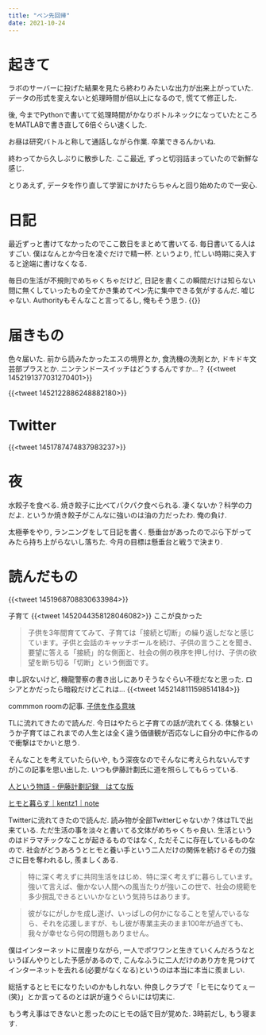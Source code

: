```yaml
---
title: "ペン先回帰"
date: 2021-10-24
---
```


# 起きて
ラボのサーバーに投げた結果を見たら終わりみたいな出力が出来上がっていた. データの形式を変えないと処理時間が倍以上になるので, 慌てて修正した.

後, 今までPythonで書いてて処理時間がかなりボトルネックになっていたところをMATLABで書き直して6倍ぐらい速くした.

お昼は研究バトルと称して通話しながら作業. 卒業できるんかいね.

終わってから久しぶりに散歩した. ここ最近, ずっと切羽詰まっていたので新鮮な感じ.

とりあえず, データを作り直して学習にかけたらちゃんと回り始めたので一安心.
# 日記
最近ずっと書けてなかったのでここ数日をまとめて書いてる. 毎日書いてる人はすごい. 僕はなんとか今日を凌ぐだけで精一杯. というより, 忙しい時期に突入すると途端に書けなくなる. 

毎日の生活が不規則でめちゃくちゃだけど, 日記を書くこの瞬間だけは知らない間に無くしていったもの全てかき集めてペン先に集中できる気がするんだ. 嘘じゃない. Authorityもそんなこと言ってるし, 俺もそう思う.
{{<youtube GXv8Xcn7azI>}}

# 届きもの
色々届いた. 前から読みたかったエスの境界とか, 食洗機の洗剤とか, ドキドキ文芸部プラスとか. ニンテンドースイッチはどうするんですか...？
{{<tweet 1452191377031270401>}}

{{<tweet 1452122886248882180>}}

# Twitter
{{<tweet 1451787474837983237>}}

# 夜
水餃子を食べる. 焼き餃子に比べてパクパク食べられる. 凄くないか？科学の力だよ. というか焼き餃子がこんなに強いのは油の力だったわ. 俺の負け.

太極拳をやり, ランニングをして日記を書く. 懸垂台があったのでぶら下がってみたら持ち上がらないし落ちた. 今月の目標は懸垂台と戦うで決まり.
# 読んだもの
{{<tweet 1451968708830633984>}}

子育て
{{<tweet 1452044358128046082>}}
ここが良かった

> 子供を3年間育ててみて、子育ては「接続と切断」の繰り返しだなと感じています。子供と会話のキャッチボールを続け、子供の言うことを聞き、要望に答える「接続」的な側面と、社会の側の秩序を押し付け、子供の欲望を断ち切る「切断」という側面です。

申し訳ないけど, 機龍警察の書き出しにありそうなぐらい不穏だなと思った. ロシアとかだったら暗殺だけどこれは...
{{<tweet 1452148111598514184>}}

commmon roomの記事. [子供を作る意味](https://room.commmon.jp/13192/)

TLに流れてきたので読んだ. 今日はやたらと子育ての話が流れてくる. 体験というか子育てはこれまでの人生とは全く違う価値観が否応なしに自分の中に作るので衝撃はでかいと思う.

そんなことを考えていたら(いや, もう深夜なのでそんなに考えられないんですが)この記事を思い出した. いつも伊藤計劃氏に道を照らしてもらっている.

[人という物語 - 伊藤計劃記録　はてな版](https://itoh-archive.hatenablog.com/entry/2015/11/13/170413)


[ヒモと暮らす｜kentz1｜note](https://note.com/kentz1/n/n1ae7cd61810d)

Twitterに流れてきたので読んだ. 読み物が全部Twitterじゃないか？体はTLで出来ている. ただ生活の事を淡々と書いてる文体がめちゃくちゃ良い. 生活というのはドラマチックなことが起きるものではなく, ただそこに存在しているものなので. 
社会がどうあろうとヒモと養い手という二人だけの関係を続けるその力強さに目を奪われるし, 羨ましくある.

> 特に深く考えずに共同生活をはじめ、特に深く考えずに暮らしています。強いて言えば、働かない人間への風当たりが強いこの世で、社会の規範を多少撹乱できるといいかなという気持ちはあります。

> 彼がなにがしかを成し遂げ、いっぱしの何かになることを望んでいるなら、それを応援しますが、もし彼が専業主夫のまま100年が過ぎても、我々が幸せなら何の問題もありません。

僕はインターネットに居座りながら, 一人でポワワンと生きていくんだろうなというぼんやりとした予感があるので, こんなふうに二人だけのあり方を見つけてインターネットを去れる(必要がなくなる)というのは本当に本当に羨ましい.

総括するとヒモになりたいのかもしれない. 仲良しクラブで「ヒモになりてぇー(笑)」とか言ってるのとは訳が違うぐらいには切実に.

もう考え事はできないと思ったのにヒモの話で目が覚めた. 3時前だし, もう寝ます.